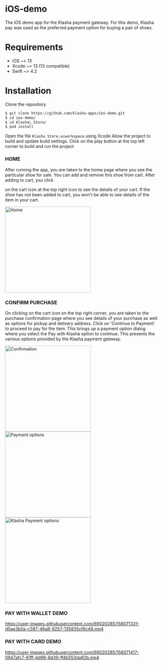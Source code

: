 # iOS-demo

The iOS demo app for the Klasha payment gateway.
For this demo, Klasha pay was used as the preferred payment option for buying a pair of shoes.

# Requirements
- iOS ~> 13
- Xcode ~> 13 (13 compatible)
- Swift ~> 4.2

# Installation
Clone the repository
```sh
$ git clone https://github.com/klasha-apps/ios-demo.git
$ cd ios-demo/
$ cd Klasha\ Store/
$ pod install
```

Open the file `Klasha Store.xcworkspace` using Xcode
Allow the project to build and update build settings.
Click on the play button at the top left corner to build and run the project


### HOME

After running the app, you are taken to the home page where you see the particular shoe for sale. You can add and remove this shoe from cart. After adding to cart, you click 

on the cart icon at the top right icon to see the details of your cart. If the shoe has not been added to cart, you won't be able to see details of the item in your cart.

<img width="282" alt="Home" src="https://user-images.githubusercontent.com/69020285/158070944-265057ac-04c0-4a37-aa1d-7fe0c4f5fead.png">

### CONFIRM PURCHASE

On clicking on the cart icon on the top right corner, you are taken to the purchase confirmation page where you see details of your purchase as well as options for pickup and delivery address. Click on 'Continue to Payment' to proceed to pay for the item. This brings up a payment option dialog where you select the Pay with Klasha option to continue. This presents the various options provided by the Klasha payment gateway.

<img width="282" alt="Confirmation" src="https://user-images.githubusercontent.com/69020285/158071105-ef410fc1-ab9f-4d9a-93a2-995f3d82aae7.png"> <img width="282" alt="Payment options" src="https://user-images.githubusercontent.com/69020285/158071124-44888c8d-f033-409a-a935-4d0b04e0faf8.png"> <img width="282" alt="Klasha Payment options" src="https://user-images.githubusercontent.com/69020285/158071241-c6796813-6788-4c0c-b600-2677b0b38b36.png"> 


### PAY WITH WALLET DEMO

https://user-images.githubusercontent.com/69020285/158071331-d0ae3b0a-c387-46a8-9257-135835cf6c48.mp4


### PAY WITH CARD DEMO

https://user-images.githubusercontent.com/69020285/158071417-0947afc7-81ff-4d98-8d39-ff4b553da92b.mp4





